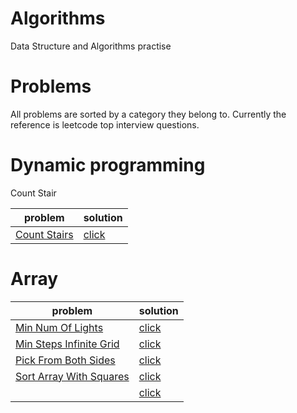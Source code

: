 # Algorithms
Data Structure and Algorithms practise

# Problems
All problems are sorted by a category they belong to. Currently the reference is leetcode top interview questions.

# Dynamic programming
Count Stair

| problem                                                                                                                                                                                 | solution                                                                                                                                                                              |
|-----------------------------------------------------------------------------------------------------------------------------------------------------------------------------------------|---------------------------------------------------------------------------------------------------------------------------------------------------------------------------------------|
| [Count Stairs](https://leetcode.com/explore/interview/card/top-interview-questions-easy/97/dynamic-programming/569/)                                                                                                                         | [click](https://github.com/GulshanDixit/dsa/blob/main/Dynamic%20Programming/ClimbStair.cpp)                                                                                                                   |

# Array
| problem                                                                                                                                                                                 | solution                                                                                                                                                                              |
|-----------------------------------------------------------------------------------------------------------------------------------------------------------------------------------------|---------------------------------------------------------------------------------------------------------------------------------------------------------------------------------------|
| [Min Num Of Lights](https://www.interviewbit.com/problems/minimum-lights-to-activate/)                                                                                                                         | [click](https://github.com/GulshanDixit/dsa/blob/main/Arrays/MinStepsInfiniteGrid.cpp)                                                                                                                   |
| [Min Steps Infinite Grid](https://www.interviewbit.com/problems/min-steps-in-infinite-grid/)                                                                                                                         | [click](https://github.com/GulshanDixit/dsa/blob/main/Arrays/MinStepsInfiniteGrid.cpp)                                                                                                                   |
| [Pick From Both Sides](https://www.interviewbit.com/problems/pick-from-both-sides/)                                                                                                                         | [click](https://github.com/GulshanDixit/dsa/blob/main/Arrays/PickFromBothSides.cpp)                                                                                                                   |
| [Sort Array With Squares](https://www.interviewbit.com/problems/sort-array-with-squares/)                                                                                                                         | [click](https://github.com/GulshanDixit/dsa/blob/main/Arrays/SortArrayWithSquares.cpp)                                                                                                                   |
| []()                                                                                                                         | [click]()                                                                                                                   |
